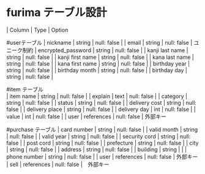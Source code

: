 # furima テーブル設計



| Column              |    Type     | Option 

#userテーブル
| nickname            | string      | null: false        |
| email               | string      | null: false        | ユニーク制約
| encrypted_password  | string      | null: false        |
| kanji last name     | string      | null: false        |
| kanji first name    | string      | null: false        |
| kana last name      | string      | null: false        |
| kana first name     | string      | null: false        |
| birthday year       | string      | null: false        |
| birthday month      | string      | null: false        |
| birthday day        | string      | null: false        |


#item テーブル       
| item name           | string      | null: false        |
| explain             | text        | null: false        |
| category            | string      | null: false        |
| status              | string      | null: false        |
| delivery cost       | string      | null: false        |
| delivery place      | string      | null: false        |
| delivery day        | int         | null: false        |
| value               | int         | null: false        |
| user                | references  | null: false        | 外部キー



#purchase テーブル
| card number         | string      | null: false        |
| valid month         | string      | null: false        |
| valid year          | string      | null: false        |
| security cord       | string      | null: false        |
| post cord           | string      | null: false        |
| prefecture          | string      | null: false        |
| city                | string      | null: false        |
| address             | string      | null: false        |
| building            | string      |                    |
| phone number        | string      | null: false        |
| user                | references  | null: false        | 外部キー
| sell                | references  | null: false        |　外部キー
